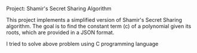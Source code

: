 Project: Shamir's Secret Sharing Algorithm

This project implements a simplified version of Shamir's Secret Sharing algorithm. The goal is to find the constant term (c) of a polynomial given its roots, which are provided in a JSON format.

I tried to solve above problem using  C programming language
